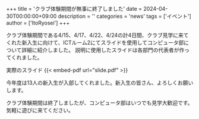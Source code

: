 +++
title = 'クラブ体験期間が無事に終了しました'
date = 2024-04-30T00:00:00+09:00
description = ''
categories = 'news'
tags = ['イベント']
author = ['ItoRyosei']
+++

クラブ体験期間である4/15、4/17、4/22、4/24の計4日間、クラブ見学に来てくれた新入生に向けて、ICTルーム2にてスライドを使用してコンピュータ部について詳細に紹介しました。
説明に使用したスライドは各部門の代表者が作ってくれました。

実際のスライド
{{< embed-pdf url="slide.pdf" >}}

今年度は13人の新入生が入部してくれました。新入生の皆さん、よろしくお願いします。

クラブ体験期間は終了しましたが、コンピュータ部はいつでも見学大歓迎です。
気軽に遊びに来てください。
